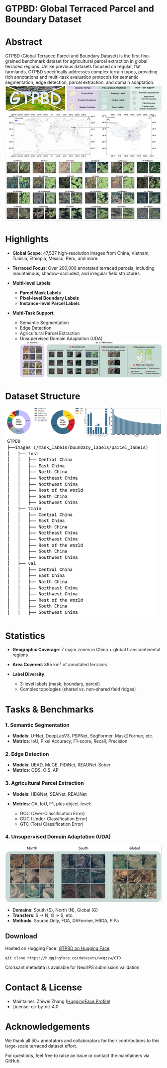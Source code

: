 # GTPBD: Global Terraced Parcel and Boundary Dataset

# Abstract

GTPBD (Global Terraced Parcel and Boundary Dataset) is the first fine-grained benchmark dataset for agricultural parcel extraction in global terraced regions. Unlike previous datasets focused on regular, flat farmlands, GTPBD specifically addresses complex terrain types, providing rich annotations and multi-task evaluation protocols for semantic segmentation, edge detection, parcel extraction, and domain adaptation.
![Overview of GTPBD Dataset](img/梯田分布图.png)
# Highlights

* **Global Scope**: 47,537 high-resolution images from China, Vietnam, Tunisia, Ethiopia, Mexico, Peru, and more.
* **Terraced Focus**: Over 200,000 annotated terraced parcels, including mountainous, shadow-occluded, and irregular field structures.
* **Multi-level Labels**:

  * **Parcel Mask Labels**
  * **Pixel-level Boundary Labels**
  * **Instance-level Parcel Labels**
* **Multi-Task Support**:

  * Semantic Segmentation
  * Edge Detection
  * Agricultural Parcel Extraction
  * Unsupervised Domain Adaptation (UDA)
![Overview of GTPBD Dataset](img/数据集对比图.png)
# Dataset Structure
![Overview of GTPBD Dataset](img/统计图.png)
![Overview of GTPBD Dataset](img/dataset_structure.png)

# Statistics

* **Geographic Coverage**: 7 major zones in China + global transcontinental regions
* **Area Covered**: 885 km² of annotated terraces
* **Label Diversity**:

  * 3-level labels (mask, boundary, parcel)
  * Complex topologies (shared vs. non-shared field ridges)

# Tasks & Benchmarks

### 1. Semantic Segmentation

* **Models**: U-Net, DeepLabV3, PSPNet, SegFormer, Mask2Former, etc.
* **Metrics**: IoU, Pixel Accuracy, F1-score, Recall, Precision

### 2. Edge Detection

* **Models**: UEAD, MuGE, PiDiNet, REAUNet-Sober
* **Metrics**: ODS, OIS, AP

### 3. Agricultural Parcel Extraction

* **Models**: HBGNet, SEANet, REAUNet
* **Metrics**: OA, IoU, F1, plus object-level:

  * GOC (Over-Classification Error)
  * GUC (Under-Classification Error)
  * GTC (Total Classification Error)

### 4. Unsupervised Domain Adaptation (UDA)
![Overview of GTPBD Dataset](img/UDA各域展示.png)
* **Domains**: South (S), North (N), Global (G)
* **Transfers**: S → N, G → S, etc.
* **Methods**: Source Only, FDA, DAFormer, HRDA, PiPa

## Download

Hosted on Hugging Face: [GTPBD on Hugging Face](https://huggingface.co/datasets/wxqzzw/GTD)

```GTPBD_on_Hugging_Face
git clone https://huggingface.co/datasets/wxqzzw/GTD
```

Croissant metadata is available for NeurIPS submission validation.

# Contact & License

* Maintainer: Zhiwei Zhang ([HuggingFace Profile](https://huggingface.co/wxqzzw))
* License: cc-by-nc-4.0

# Acknowledgements

We thank all 50+ annotators and collaborators for their contributions to this large-scale terraced dataset effort.

For questions, feel free to raise an issue or contact the maintainers via GitHub.

‍
